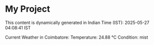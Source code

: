 # My Project

This content is dynamically generated in Indian Time (IST): 2025-05-27 04:08:41 IST


Current Weather in Coimbatore:
Temperature: 24.88 °C
Condition: mist
